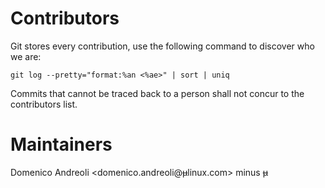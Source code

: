 # Contributors
Git stores every contribution, use the following command to discover who
we are:

`git log --pretty="format:%an <%ae>" | sort | uniq`

Commits that cannot be traced back to a person shall not concur to the
contributors list.

# Maintainers
Domenico Andreoli <domenico.andreoli@~~µ~~linux.com> minus ~~µ~~
